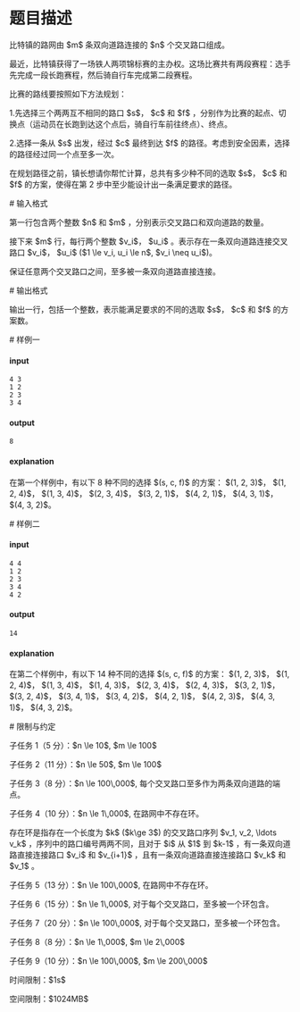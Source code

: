 # 题目描述

<p>比特镇的路网由 $m$ 条双向道路连接的 $n$ 个交叉路口组成。</p>
<p>最近，比特镇获得了一场铁人两项锦标赛的主办权。这场比赛共有两段赛程：选手先完成一段长跑赛程，然后骑自行车完成第二段赛程。</p>
<p>比赛的路线要按照如下方法规划：</p>
<p>  1.先选择三个两两互不相同的路口 $s$， $c$ 和 $f$ ，分别作为比赛的起点、切换点（运动员在长跑到达这个点后，骑自行车前往终点）、终点。</p>
<p>  2.选择一条从 $s$ 出发，经过 $c$ 最终到达 $f$ 的路径。考虑到安全因素，选择的路径经过同一个点至多一次。</p>
<p>在规划路径之前，镇长想请你帮忙计算，总共有多少种不同的选取 $s$， $c$ 和 $f$ 的方案，使得在第 2 步中至少能设计出一条满足要求的路径。</p>
# 输入格式


<p>第一行包含两个整数 $n$ 和 $m$ ，分别表示交叉路口和双向道路的数量。</p>
<p>接下来 $m$ 行，每行两个整数 $v_i$， $u_i$ 。表示存在一条双向道路连接交叉路口 $v_i$， $u_i$ ($1 \le v_i, u_i \le n$, $v_i \neq u_i$)。</p>
<p>保证任意两个交叉路口之间，至多被一条双向道路直接连接。</p>
# 输出格式


<p>输出一行，包括一个整数，表示能满足要求的不同的选取 $s$， $c$ 和 $f$ 的方案数。</p>
# 样例一


<h4>input</h4>
<pre><code>4 3
1 2
2 3
3 4</code></pre>
<h4>output</h4>
<pre><code>8</code></pre>
<h4>explanation</h4>
<p>在第一个样例中，有以下 8 种不同的选择 $(s, c, f)$ 的方案： 
$(1, 2, 3)$，
$(1, 2, 4)$，
$(1, 3, 4)$，
$(2, 3, 4)$，
$(3, 2, 1)$，
$(4, 2, 1)$，
$(4, 3, 1)$，
$(4, 3, 2)$。</p>
# 样例二


<h4>input</h4>
<pre><code>4 4
1 2
2 3
3 4
4 2</code></pre>
<h4>output</h4>
<pre><code>14</code></pre>
<h4>explanation</h4>
<p>在第二个样例中，有以下 14 种不同的选择 $(s, c, f)$ 的方案： 
$(1, 2, 3)$，
$(1, 2, 4)$，
$(1, 3, 4)$，
$(1, 4, 3)$，
$(2, 3, 4)$，
$(2, 4, 3)$，
$(3, 2, 1)$，
$(3, 2, 4)$，
$(3, 4, 1)$，
$(3, 4, 2)$，
$(4, 2, 1)$，
$(4, 2, 3)$，
$(4, 3, 1)$，
$(4, 3, 2)$。</p>
# 限制与约定


<p>子任务 1（5 分）：$n \le 10$, $m \le 100$</p>
<p>子任务 2（11 分）：$n \le 50$, $m \le 100$</p>
<p>子任务 3（8 分）：$n \le 100\,000$, 每个交叉路口至多作为两条双向道路的端点。 </p>
<p>子任务 4（10 分）：$n \le 1\,000$, 在路网中不存在环。 </p>
<p>   存在环是指存在一个长度为 $k$ ($k\ge 3$) 的交叉路口序列 $v_1, v_2, \ldots v_k$ ，序列中的路口编号两两不同，且对于 $i$ 从 $1$ 到 $k-1$ ，有一条双向道路直接连接路口 $v_i$ 和 $v_{i+1}$ ，且有一条双向道路直接连接路口 $v_k$ 和 $v_1$ 。</p>
<p>子任务 5（13 分）：$n \le 100\,000$, 在路网中不存在环。 </p>
<p>子任务 6（15 分）：$n \le 1\,000$, 对于每个交叉路口，至多被一个环包含。</p>
<p>子任务 7（20 分）：$n \le 100\,000$, 对于每个交叉路口，至多被一个环包含。</p>
<p>子任务 8（8 分）：$n \le 1\,000$, $m \le 2\,000$</p>
<p>子任务 9（10 分）：$n \le 100\,000$, $m \le 200\,000$</p>
<p>时间限制：$1s$</p>
<p>空间限制：$1024MB$</p>
